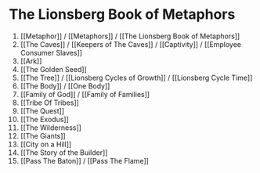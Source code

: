 # The Lionsberg Book of Metaphors

1. [[Metaphor]] / [[Metaphors]] / [[The Lionsberg Book of Metaphors]]  
2. [[The Caves]] / [[Keepers of The Caves]] / [[Captivity]] / [[Employee Consumer Slaves]]   
3. [[Ark]]  
4. [[The Golden Seed]]  
5. [[The Tree]] / [[Lionsberg Cycles of Growth]] / [[Lionsberg Cycle Time]]   
6. [[The Body]] / [[One Body]]  
7. [[Family of God]] / [[Family of Families]]  
8. [[Tribe Of Tribes]]  
9. [[The Quest]]  
10. [[The Exodus]]  
11. [[The Wilderness]]  
12. [[The Giants]]  
13. [[City on a Hill]]  
14. [[The Story of the Builder]]  
15. [[Pass The Baton]] / [[Pass The Flame]]  